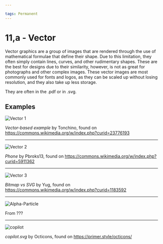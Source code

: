 ```yaml
---

tags: Permanent 
---
```


# 11,a - Vector

Vector graphics are a group of images that are rendered through the use of mathematical formulae that define their shape. Due to this limitation, they often simply contain lines, curves, and other rudimentary shapes. These are the best for designs due to their similarity, however, is not as great for photographs and other complex images. These vector images are most commonly used for fonts and logos, as they can be scaled up without losing resolution, and they also take up less storage.

They are often in the .pdf or in .svg.

## Examples

![Vector 1](../../../assets/Vector%201.svg)

*Vector-based example* by Tonchino, found on https://commons.wikimedia.org/w/index.php?curid=23776193

---

![Vector 2](../../../assets/Vector%202.svg)

*Phone* by Pbroks13, found on https://commons.wikimedia.org/w/index.php?curid=5911362

---

![Vector 3](../../../assets/Vector%203.svg)

*Bitmap vs SVG* by Yug, found on https://commons.wikimedia.org/w/index.php?curid=1183592

---

![Alpha-Particle](../../../assets/Alpha-Particle.svg)

From ???

---

![copilot](../../../assets/copilot.svg)

*copilot.svg* by Octicons, found on https://primer.style/octicons/